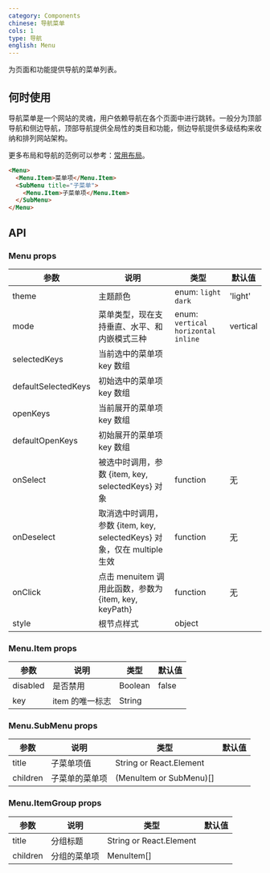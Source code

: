 ```yaml
---
category: Components
chinese: 导航菜单
cols: 1
type: 导航
english: Menu
---
```


为页面和功能提供导航的菜单列表。

## 何时使用

导航菜单是一个网站的灵魂，用户依赖导航在各个页面中进行跳转。一般分为顶部导航和侧边导航，顶部导航提供全局性的类目和功能，侧边导航提供多级结构来收纳和排列网站架构。

更多布局和导航的范例可以参考：[常用布局](/spec/layout)。

```html
<Menu>
  <Menu.Item>菜单项</Menu.Item>
  <SubMenu title="子菜单">
    <Menu.Item>子菜单项</Menu.Item>
  </SubMenu>
</Menu>
```

## API

### Menu props

| 参数     | 说明           | 类型     | 默认值       |
|----------|----------------|----------|--------------|
| theme    | 主题颜色 | enum: `light` `dark` | 'light' |
| mode    | 菜单类型，现在支持垂直、水平、和内嵌模式三种 | enum: `vertical` `horizontal` `inline` | vertical |
| selectedKeys | 当前选中的菜单项 key 数组 |  |      |
| defaultSelectedKeys | 初始选中的菜单项 key 数组 |  |      |
| openKeys | 当前展开的菜单项 key 数组 |  |      |
| defaultOpenKeys | 初始展开的菜单项 key 数组 |  |      |
| onSelect | 被选中时调用，参数 {item, key, selectedKeys} 对象 | function | 无   |
| onDeselect | 取消选中时调用，参数 {item, key, selectedKeys} 对象，仅在 multiple 生效 | function | 无   |
| onClick | 点击 menuitem 调用此函数，参数为 {item, key, keyPath} | function | 无 |
| style | 根节点样式 | object | |

### Menu.Item props

| 参数     | 说明           | 类型     | 默认值       |
|----------|----------------|----------|--------------|
| disabled    | 是否禁用 | Boolean   |  false  |
| key   | item 的唯一标志 |  String |  |

### Menu.SubMenu props

| 参数     | 说明           | 类型     | 默认值       |
|----------|----------------|----------|--------------|
| title    | 子菜单项值 | String or React.Element   |    |
| children | 子菜单的菜单项 | (MenuItem or SubMenu)[] |  |

### Menu.ItemGroup props

| 参数     | 说明           | 类型     | 默认值       |
|----------|----------------|----------|--------------|
| title    | 分组标题       | String or React.Element |    |
| children | 分组的菜单项    | MenuItem[] |  |
